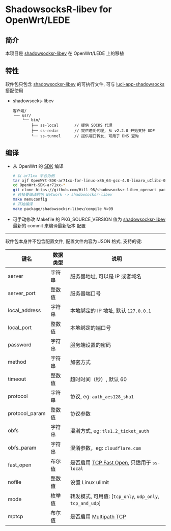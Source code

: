 ShadowsocksR-libev for OpenWrt/LEDE
===

简介
---

 本项目是 [shadowsocksr-libev][1] 在 OpenWrt/LEDE 上的移植  

特性
---

软件包只包含 [shadowsocksr-libev][1] 的可执行文件, 可与 [luci-app-shadowsocks][3] 搭配使用

 - shadowsocks-libev

   ```
   客户端/
   └── usr/
       └── bin/
           ├── ss-local       // 提供 SOCKS 代理
           ├── ss-redir       // 提供透明代理, 从 v2.2.0 开始支持 UDP
           └── ss-tunnel      // 提供端口转发, 可用于 DNS 查询
   ```

编译
---

 - 从 OpenWrt 的 [SDK][S] 编译

   ```bash
   # 以 ar71xx 平台为例
   tar xjf OpenWrt-SDK-ar71xx-for-linux-x86_64-gcc-4.8-linaro_uClibc-0.9.33.2.tar.bz2
   cd OpenWrt-SDK-ar71xx-*
   git clone https://github.com/Hill-98/shadowsocksr-libev_openwrt package/shadowsocksr-libev
   # 选择要编译的包 Network -> shadowsocksr-libev
   make menuconfig
   # 开始编译
   make package/shadowsocksr-libev/compile V=99
   ```
 - 可手动修改 Makefile 的 PKG_SOURCE_VERSION 值为 [shadowsocksr-libev][1] 最新的 commit 来编译最新版本
配置
---

   软件包本身并不包含配置文件, 配置文件内容为 JSON 格式, 支持的键:  

   键名           | 数据类型 | 说明
   ---------------|----------|-----------------------------------------------
   server         | 字符串   | 服务器地址, 可以是 IP 或者域名
   server_port    | 整数值   | 服务器端口号
   local_address  | 字符串   | 本地绑定的 IP 地址, 默认 `127.0.0.1`
   local_port     | 整数值   | 本地绑定的端口号
   password       | 字符串   | 服务端设置的密码
   method         | 字符串   | 加密方式
   timeout        | 整数值   | 超时时间（秒）, 默认 60
   protocol       | 字符串   | 协议, eg: `auth_aes128_sha1`
   protocol_param | 整数值   | 协议参数
   obfs           | 字符串   | 混淆方式, eg: `tls1.2_ticket_auth`
   obfs_param     | 字符串   | 混淆参数，eg: `cloudflare.com`
   fast_open      | 布尔值   | 是否启用 [TCP Fast Open][F], 只适用于 `ss-local`
   nofile         | 整数值   | 设置 Linux ulimit
   mode           | 枚举值   | 转发模式, 可用值: [`tcp_only`, `udp_only`, `tcp_and_udp`]
   mptcp          | 布尔值   | 是否启用 [Multipath TCP][M]


  [1]: https://github.com/shadowsocksr/shadowsocksr-libev
  [3]: https://github.com/shadowsocks/luci-app-shadowsocks
  [F]: https://github.com/shadowsocks/shadowsocks/wiki/TCP-Fast-Open
  [S]: https://wiki.openwrt.org/doc/howto/obtain.firmware.sdk
  [M]: https://www.multipath-tcp.org/
